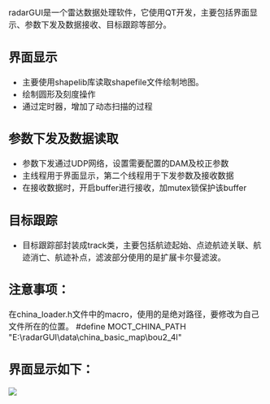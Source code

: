 <font size = 3>

radarGUI是一个雷达数据处理软件，它使用QT开发，主要包括界面显示、参数下发及数据接收、目标跟踪等部分。

## 界面显示
- 主要使用shapelib库读取shapefile文件绘制地图。
- 绘制圆形及刻度操作
- 通过定时器，增加了动态扫描的过程

## 参数下发及数据读取

- 参数下发通过UDP网络，设置需要配置的DAM及校正参数
- 主线程用于界面显示，第二个线程用于下发参数及接收数据
- 在接收数据时，开启buffer进行接收，加mutex锁保护该buffer

## 目标跟踪 
- 目标跟踪部封装成track类，主要包括航迹起始、点迹航迹关联、航迹消亡、航迹补点，滤波部分使用的是扩展卡尔曼滤波。

## 注意事项：
在china_loader.h文件中的macro，使用的是绝对路径，要修改为自己文件所在的位置。
    #define MOCT_CHINA_PATH  "E:\\radarGUI\\data\\china_basic_map\\bou2_4l"
## 界面显示如下：

![](2020-01-15-16-22-35.png)

</font>
